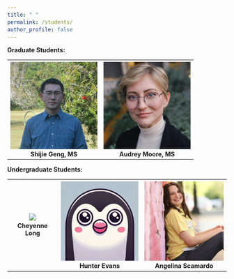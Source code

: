 ```yaml
---
title: " "
permalink: /students/
author_profile: false
---
```


<b>Graduate Students:</b><br>

<table>
  <tr>
    <th><center><img src="https://raw.githubusercontent.com/sealslab/sealslab.github.io/refs/heads/master/files/headshots/geng_shijie.png" width=200><br>Shijie Geng, MS</th>
    <th><center><img src="https://raw.githubusercontent.com/sealslab/sealslab.github.io/refs/heads/master/files/headshots/moore_audrey.jpg" width=200><br>Audrey Moore, MS</center></th>
  </tr>
</table>


<b>Undergraduate Students:</b> <br>

<table>
<tbody>
  <tr>
    <th><center><img src="<center><img src="https://raw.githubusercontent.com/sealslab/sealslab.github.io/refs/heads/master/files/headshots/long_cheyenne.jpeg" width=200 width=200><br>Cheyenne Long</center></th>
    <th><center><img src="https://raw.githubusercontent.com/sealslab/sealslab.github.io/refs/heads/master/files/headshots/evans_hunter.png" width=200><br>
Hunter Evans</center></th>
    <th><center><img src="https://raw.githubusercontent.com/sealslab/sealslab.github.io/refs/heads/master/files/headshots/scamardo_angelina.jpg" width=200><br>Angelina Scamardo</center></th>
  </tr>
</tbody>
</table>


